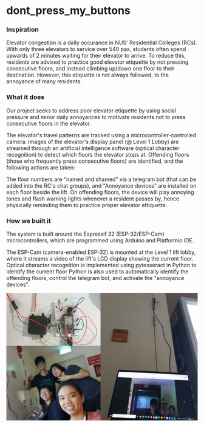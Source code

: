 # dont_press_my_buttons

### Inspiration
Elevator congestion is a daily occurance in NUS' Residential Colleges (RCs). With only three elevators to service over 540 pax, students often spend upwards of 2 minutes waiting for their elevator to arrive. To reduce this, residents are advised to practice good elevator etiquette by not pressing consecutive floors, and instead climbing up/down one floor to their destination. However, this etiquette is not always followed, to the annoyance of many residents.

### What it does
Our project seeks to address poor elevator etiquette by using social pressure and minor daily annoyances to motivate residents not to press consecutive floors in the elevator.

The elevator's travel patterns are tracked using a microcontroller-controlled camera. Images of the elevator's display panel (@ Level 1 Lobby) are streamed through an artificial intelligence software (optical character recognition) to detect which floors the elevator stops at. Offending floors (those who frequently press consecutive floors) are identified, and the following actions are taken:

The floor numbers are "named and shamed" via a telegram bot (that can be added into the RC's chat groups), and
"Annoyance devices" are installed on each floor beside the lift. On offending floors, the device will play annoying tones and flash warning lights whenever a resident passes by, hence physically reminding them to practice proper elevator ettiquette.

### How we built it
The system is built around the Espressif 32 (ESP-32/ESP-Cam) microcontrollers, which are programmed using Arduino and Platformio IDE.

The ESP-Cam (camera-enabled ESP-32) is mounted at the Level 1 lift lobby, where it streams a video of the lift's LCD display showing the current floor.
Optical character recognition is implemented using pytesseract in Python to identify the current floor
Python is also used to automatically identify the offending floors, control the telegram bot, and activate the "annoyance devices".

![This is an image](rollnhack.png) 
